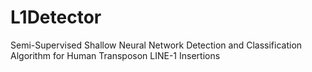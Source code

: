 # L1Detector
Semi-Supervised Shallow Neural Network Detection and Classification Algorithm for Human Transposon LINE-1 Insertions 
